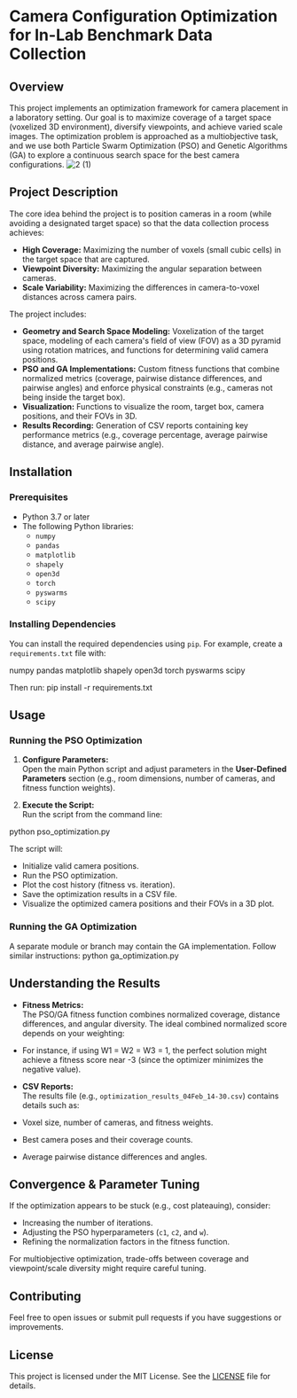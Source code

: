# Camera Configuration Optimization for In-Lab Benchmark Data Collection

## Overview

This project implements an optimization framework for camera placement in a laboratory setting. Our goal is to maximize coverage of a target space (voxelized 3D environment), diversify viewpoints, and achieve varied scale images. The optimization problem is approached as a multiobjective task, and we use both Particle Swarm Optimization (PSO) and Genetic Algorithms (GA) to explore a continuous search space for the best camera configurations.
![2 (1)](https://github.com/user-attachments/assets/9f40c36e-77d9-433f-bfab-16071578044d)





## Project Description

The core idea behind the project is to position cameras in a room (while avoiding a designated target space) so that the data collection process achieves:
- **High Coverage:** Maximizing the number of voxels (small cubic cells) in the target space that are captured.
- **Viewpoint Diversity:** Maximizing the angular separation between cameras.
- **Scale Variability:** Maximizing the differences in camera-to-voxel distances across camera pairs.

The project includes:
- **Geometry and Search Space Modeling:** Voxelization of the target space, modeling of each camera's field of view (FOV) as a 3D pyramid using rotation matrices, and functions for determining valid camera positions.
- **PSO and GA Implementations:** Custom fitness functions that combine normalized metrics (coverage, pairwise distance differences, and pairwise angles) and enforce physical constraints (e.g., cameras not being inside the target box).
- **Visualization:** Functions to visualize the room, target box, camera positions, and their FOVs in 3D.
- **Results Recording:** Generation of CSV reports containing key performance metrics (e.g., coverage percentage, average pairwise distance, and average pairwise angle).

## Installation

### Prerequisites
- Python 3.7 or later
- The following Python libraries:
  - `numpy`
  - `pandas`
  - `matplotlib`
  - `shapely`
  - `open3d`
  - `torch`
  - `pyswarms`
  - `scipy`

### Installing Dependencies
You can install the required dependencies using `pip`. For example, create a `requirements.txt` file with:

numpy pandas matplotlib shapely open3d torch pyswarms scipy



Then run: 
pip install -r requirements.txt



## Usage

### Running the PSO Optimization

1. **Configure Parameters:**  
   Open the main Python script and adjust parameters in the **User-Defined Parameters** section (e.g., room dimensions, number of cameras, and fitness function weights).

2. **Execute the Script:**  
   Run the script from the command line:


python pso_optimization.py


The script will:
- Initialize valid camera positions.
- Run the PSO optimization.
- Plot the cost history (fitness vs. iteration).
- Save the optimization results in a CSV file.
- Visualize the optimized camera positions and their FOVs in a 3D plot.

### Running the GA Optimization

A separate module or branch may contain the GA implementation. Follow similar instructions:
python ga_optimization.py


## Understanding the Results

- **Fitness Metrics:**  
The PSO/GA fitness function combines normalized coverage, distance differences, and angular diversity. The ideal combined normalized score depends on your weighting:
- For instance, if using W1 = W2 = W3 = 1, the perfect solution might achieve a fitness score near -3 (since the optimizer minimizes the negative value).

- **CSV Reports:**  
The results file (e.g., `optimization_results_04Feb_14-30.csv`) contains details such as:
- Voxel size, number of cameras, and fitness weights.
- Best camera poses and their coverage counts.
- Average pairwise distance differences and angles.

## Convergence & Parameter Tuning

If the optimization appears to be stuck (e.g., cost plateauing), consider:
- Increasing the number of iterations.
- Adjusting the PSO hyperparameters (`c1`, `c2`, and `w`).
- Refining the normalization factors in the fitness function.

For multiobjective optimization, trade-offs between coverage and viewpoint/scale diversity might require careful tuning.

## Contributing

Feel free to open issues or submit pull requests if you have suggestions or improvements.

## License

This project is licensed under the MIT License. See the [LICENSE](LICENSE) file for details.

